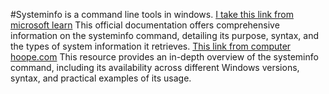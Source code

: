#Systeminfo is a command line tools in windows. 
[I take this link from microsoft learn](https://learn.microsoft.com/en-us/windows-server/administration/windows-commands/systeminfo?)
This official documentation offers comprehensive information on the systeminfo command, detailing its purpose, syntax, and the types of system information it retrieves.
[This link from computer hoope.com](https://www.computerhope.com/systemin.htm)
This resource provides an in-depth overview of the systeminfo command, including its availability across different Windows versions, syntax, and practical examples of its usage. 
